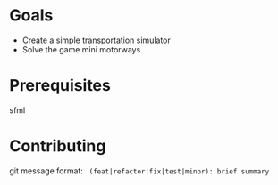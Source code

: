# Goals

- Create a simple transportation simulator
- Solve the game mini motorways

# Prerequisites

sfml

# Contributing

git message format:
` (feat|refactor|fix|test|minor): brief summary`

